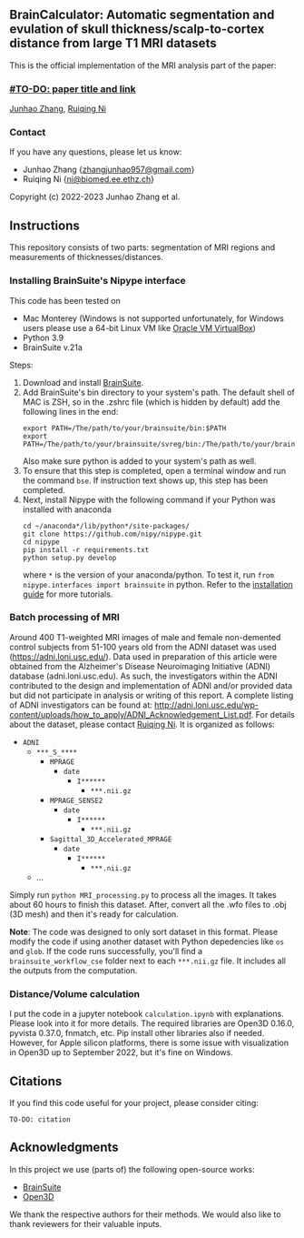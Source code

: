 ## BrainCalculator: Automatic segmentation and evulation of skull thickness/scalp-to-cortex distance from large T1 MRI datasets
This is the official implementation of the MRI analysis part of the paper:

### [#TO-DO: paper title and link](https://stars.chromeexperiments.com)

[Junhao Zhang](https://junha0zhang.github.io/), [Ruiqing Ni](https://biomed.ee.ethz.ch/institute/People/person-detail.html?persid=225279)

### Contact
If you have any questions, please let us know:
- Junhao Zhang {zhangjunhao957@gmail.com}
- Ruiqing Ni {ni@biomed.ee.ethz.ch}

Copyright (c) 2022-2023 Junhao Zhang et al.

## Instructions
This repository consists of two parts: segmentation of MRI regions and measurements of thicknesses/distances.

### Installing BrainSuite's Nipype interface
This code has been tested on
- Mac Monterey (Windows is not supported unfortunately, for Windows users please use a 64-bit Linux VM like [Oracle VM VirtualBox](https://www.virtualbox.org/))
- Python 3.9
- BrainSuite v.21a

Steps:
1. Download and install [BrainSuite](http://brainsuite.org/).
2. Add BrainSuite's bin directory to your system's path. The default shell of MAC is ZSH, so in the .zshrc file (which is hidden by default) add the following lines in the end: 
    ```
    export PATH=/The/path/to/your/brainsuite/bin:$PATH
    export PATH=/The/path/to/your/brainsuite/svreg/bin:/The/path/to/your/brainsuite/bdp:/The/path/to/your/brainsuite/bin:$PATH
    ```
    Also make sure python is added to your system's path as well.
3. To ensure that this step is completed, open a terminal window and run the command ```bse```. If instruction text shows up, this step has been completed.
4. Next, install Nipype with the following command if your Python was installed with anaconda
    ```
    cd ~/anaconda*/lib/python*/site-packages/
    git clone https://github.com/nipy/nipype.git
    cd nipype
    pip install -r requirements.txt
    python setup.py develop
    ```
    where ```*``` is the version of your anaconda/python. To test it, run ```from nipype.interfaces import brainsuite``` in python. Refer to the [installation guide](http://brainsuite.org/nipype_installation/) for more tutorials.
    
### Batch processing of MRI
Around 400 T1-weighted MRI images of male and female non-demented control subjects from 51-100 years old from the ADNI dataset was used (https://adni.loni.usc.edu/). Data used in preparation of this article were obtained from the Alzheimer's Disease Neuroimaging Initiative (ADNI) database (adni.loni.usc.edu). As such, the investigators within the ADNI contributed to the design and implementation of ADNI and/or provided data but did not participate in analysis or writing of this report. A complete listing of ADNI investigators can be found at: http://adni.loni.usc.edu/wp-content/uploads/how_to_apply/ADNI_Acknowledgement_List.pdf. For details about the dataset, please contact [Ruiqing Ni](https://biomed.ee.ethz.ch/institute/People/person-detail.html?persid=225279). It is organized as follows:
- `ADNI`
    - `***_S_****`
        - `MPRAGE`
            - `date`   
                - `I******`
                    - `***.nii.gz`  
        - `MPRAGE_SENSE2`
            - `date` 
                - `I******` 
                    - `***.nii.gz`
        - `Sagittal_3D_Accelerated_MPRAGE`
            - `date`  
                - `I******`  
                    - `***.nii.gz`
    - ...

Simply run `python MRI_processing.py` to process all the images. It takes about 60 hours to finish this dataset. After, convert all the .wfo files to .obj (3D mesh) and then it's ready for calculation.

**Note**: The code was designed to only sort dataset in this format. Please modify the code if using another dataset with Python depedencies like `os` and `glob`. If the code runs successfully, you'll find a `brainsuite_workflow_cse` folder next to each `***.nii.gz` file. It includes all the outputs from the computation.

### Distance/Volume calculation
I put the code in a jupyter notebook `calculation.ipynb` with explanations. Please look into it for more details. The required libraries are Open3D 0.16.0, pyvista 0.37.0, fnmatch, etc. Pip install other libraries also if needed. However, for Apple silicon platforms, there is some issue with visualization in Open3D up to September 2022, but it's fine on Windows.


## Citations
If you find this code useful for your project, please consider citing:
```
TO-DO: citation
```

## Acknowledgments
In this project we use (parts of) the following open-source works:
- [BrainSuite](http://brainsuite.org/)
- [Open3D](http://www.open3d.org/)

 We thank the respective authors for their methods. We would also like to thank reviewers for their valuable inputs. 
